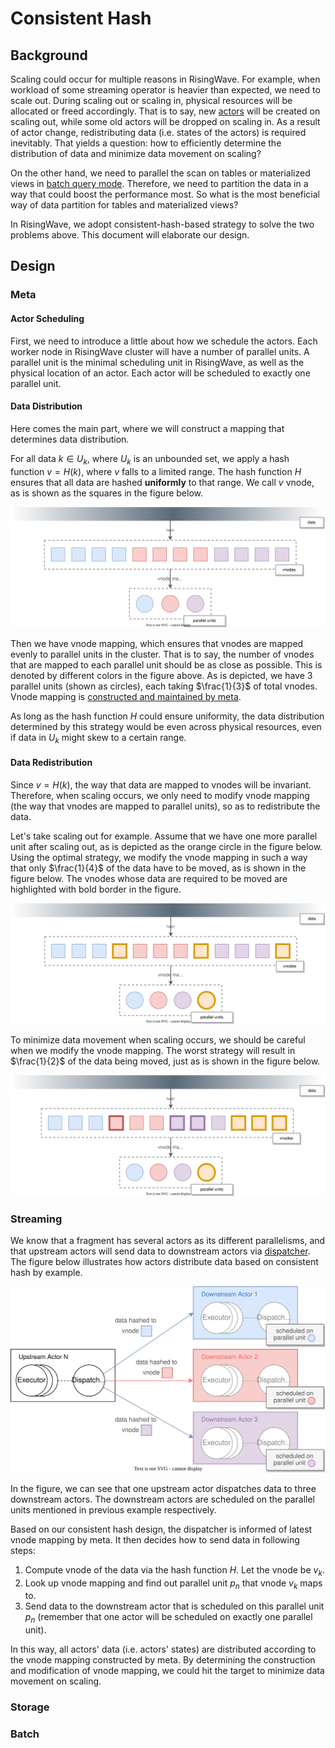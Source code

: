 # Consistent Hash

## Background

Scaling could occur for multiple reasons in RisingWave. For example, when workload of some streaming operator is heavier than expected, we need to scale out. During scaling out or scaling in, physical resources will be allocated or freed accordingly. That is to say, new [actors](./streaming-overview.md#actors) will be created on scaling out, while some old actors will be dropped on scaling in. As a result of actor change, redistributing data (i.e. states of the actors) is required inevitably. That yields a question: how to efficiently determine the distribution of data and minimize data movement on scaling?

On the other hand, we need to parallel the scan on tables or materialized views in [batch query mode](./architecture-design.md#batch-query-mode). Therefore, we need to partition the data in a way that could boost the performance most. So what is the most beneficial way of data partition for tables and materialized views?

In RisingWave, we adopt consistent-hash-based strategy to solve the two problems above. This document will elaborate our design.

## Design

### Meta

#### Actor Scheduling

First, we need to introduce a little about how we schedule the actors. Each worker node in RisingWave cluster will have a number of parallel units. A parallel unit is the minimal scheduling unit in RisingWave, as well as the physical location of an actor. Each actor will be scheduled to exactly one parallel unit.

#### Data Distribution

Here comes the main part, where we will construct a mapping that determines data distribution.

For all data $k \in U_k$, where $U_k$ is an unbounded set, we apply a hash function $v = H(k)$, where $v$ falls to a limited range. The hash function $H$ ensures that all data are hashed **uniformly** to that range. We call $v$ vnode, as is shown as the squares in the figure below.

![initial data distribution](./images/consistent-hash/data-distribution.svg)

Then we have vnode mapping, which ensures that vnodes are mapped evenly to parallel units in the cluster. That is to say, the number of vnodes that are mapped to each parallel unit should be as close as possible. This is denoted by different colors in the figure above. As is depicted, we have 3 parallel units (shown as circles), each taking $\frac{1}{3}$ of total vnodes. Vnode mapping is [constructed and maintained by meta]([./architecture-design.md#architecture](https://github.com/singularity-data/risingwave/blob/main/src/meta/src/manager/hash_mapping.rs)).

As long as the hash function $H$ could ensure uniformity, the data distribution determined by this strategy would be even across physical resources, even if data in $U_k$ might skew to a certain range. 

<!-- Now we have vnodes corresponding to disjoint sets of keys, which naturally forms a data partition pattern. That is to say, one vnode could be viewed as a minimal data partition unit, and we could aggregate several vnodes together to get a larger data partition. -->

<!-- In order to determine the distribution of data, we need to devise a way to physically aggregate the data. So we have parallel unit to represent the physical location of data, as is shown as the circles in the figure below. A parallel unit is also the minimal scheduling unit. That is to say, one actor could be scheduled to exactly one parallel unit, and all data (i.e. states) of the actor will. -->

#### Data Redistribution

Since $v = H(k)$, the way that data are mapped to vnodes will be invariant. Therefore, when scaling occurs, we only need to modify vnode mapping (the way that vnodes are mapped to parallel units), so as to redistribute the data.

Let's take scaling out for example. Assume that we have one more parallel unit after scaling out, as is depicted as the orange circle in the figure below. Using the optimal strategy, we modify the vnode mapping in such a way that only $\frac{1}{4}$ of the data have to be moved, as is shown in the figure below. The vnodes whose data are required to be moved are highlighted with bold border in the figure.

![optimal data redistribution](./images/consistent-hash/data-redistribution-1.svg)

To minimize data movement when scaling occurs, we should be careful when we modify the vnode mapping. The worst strategy will result in $\frac{1}{2}$ of the data being moved, just as is shown in the figure below.

![worst data redistribution](./images/consistent-hash/data-redistribution-2.svg)

### Streaming

We know that a fragment has several actors as its different parallelisms, and that upstream actors will send data to downstream actors via [dispatcher](./streaming-overview.md#actors). The figure below illustrates how actors distribute data based on consistent hash by example. 

![actor data distribution](./images/consistent-hash/actor-data.svg)

In the figure, we can see that one upstream actor dispatches data to three downstream actors. The downstream actors are scheduled on the parallel units mentioned in previous example respectively. 

Based on our consistent hash design, the dispatcher is informed of latest vnode mapping by meta. It then decides how to send data in following steps:
1. Compute vnode of the data via the hash function $H$. Let the vnode be $v_k$.
2. Look up vnode mapping and find out parallel unit $p_n$ that vnode $v_k$ maps to. 
3. Send data to the downstream actor that is scheduled on this parallel unit $p_n$ (remember that one actor will be scheduled on exactly one parallel unit).

In this way, all actors' data (i.e. actors' states) are distributed according to the vnode mapping constructed by meta. By determining the construction and modification of vnode mapping, we could hit the target to minimize data movement on scaling.

### Storage


### Batch


<!-- 
### Data Movement

#### Actor

#### Block Cache -->
